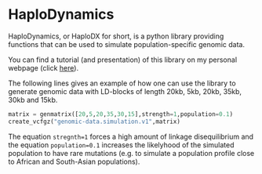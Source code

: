 # HaploDynamics
HaploDynamics, or HaploDX for short, is a python library providing functions that can be used to simulate population-specific genomic data.

You can find a tutorial (and presentation) of this library on my personal webpage (click <a href="https://www.normalesup.org/~tuyeras/node_diss/blg/home.php?page=blg_stat/stat_1/home.php">here</a>).

The following lines gives an example of how one can use the library to generate genomic data with LD-blocks of length 20kb, 5kb, 20kb, 35kb, 30kb and 15kb. 
```python
matrix = genmatrix([20,5,20,35,30,15],strength=1,population=0.1)
create_vcfgz("genomic-data.simulation.v1",matrix)
```
The equation ```stregnth=1``` forces a high amount of linkage disequilibrium and the equation ```population=0.1``` increases the likelyhood of the simulated population to have rare mutations (e.g. to simulate a population profile close to African and South-Asian populations). 
